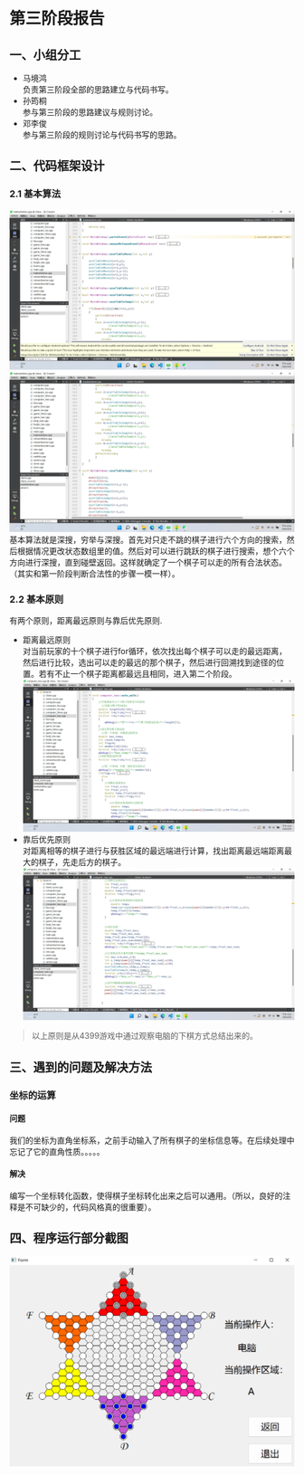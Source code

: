 # 第三阶段报告
## 一、小组分工
* 马境鸿    
  负责第三阶段全部的思路建立与代码书写。
* 孙筠桐    
  参与第三阶段的思路建议与规则讨论。
* 邓李俊   
  参与第三阶段的规则讨论与代码书写的思路。
## 二、代码框架设计
### 2.1 基本算法
![](picture/3.7.png)
![](picture/3.8.png)
基本算法就是深搜，穷举与深搜。首先对只走不跳的棋子进行六个方向的搜索，然后根据情况更改状态数组里的值。然后对可以进行跳跃的棋子进行搜索，想个六个方向进行深搜，直到碰壁返回。这样就确定了一个棋子可以走的所有合法状态。（其实和第一阶段判断合法性的步骤一模一样）。
### 2.2 基本原则
有两个原则，距离最远原则与靠后优先原则.
* 距离最远原则    
  对当前玩家的十个棋子进行for循环，依次找出每个棋子可以走的最远距离，然后进行比较，选出可以走的最远的那个棋子，然后进行回溯找到途径的位置。若有不止一个棋子距离都最远且相同，进入第二个阶段。
  ![](picture/03.1.png)
* 靠后优先原则    
  对距离相等的棋子进行与获胜区域的最远端进行计算，找出距离最远端距离最大的棋子，先走后方的棋子。
  ![](picture/03.2.png)
> 以上原则是从4399游戏中通过观察电脑的下棋方式总结出来的。
## 三、遇到的问题及解决方法
### 坐标的运算
#### 问题
我们的坐标为直角坐标系，之前手动输入了所有棋子的坐标信息等。在后续处理中忘记了它的直角性质。。。。。
#### 解决
编写一个坐标转化函数，使得棋子坐标转化出来之后可以通用。（所以，良好的注释是不可缺少的，代码风格真的很重要）。
## 四、程序运行部分截图
![](picture/3.1.png)
